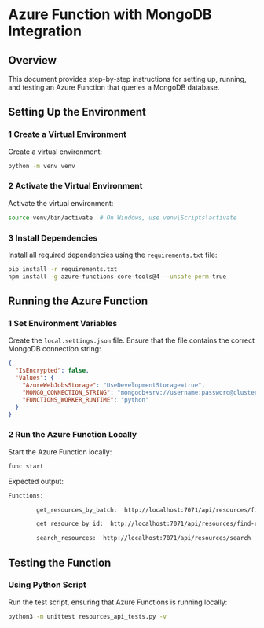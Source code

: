 # Azure Function with MongoDB Integration

## Overview

This document provides step-by-step instructions for setting up, running, and testing an Azure Function that queries a MongoDB database.

## Setting Up the Environment

### 1️ **Create a Virtual Environment**

Create a virtual environment:

```bash
python -m venv venv
```

### 2️ **Activate the Virtual Environment**

Activate the virtual environment:

```bash
source venv/bin/activate  # On Windows, use venv\Scripts\activate
```

### 3️ **Install Dependencies**

Install all required dependencies using the `requirements.txt` file:

```bash
pip install -r requirements.txt
npm install -g azure-functions-core-tools@4 --unsafe-perm true
```

## Running the Azure Function

### 1️ **Set Environment Variables**

Create the `local.settings.json` file. Ensure that the file contains the correct MongoDB connection string:

```json
{
  "IsEncrypted": false,
  "Values": {
    "AzureWebJobsStorage": "UseDevelopmentStorage=true",
    "MONGO_CONNECTION_STRING": "mongodb+srv://username:password@cluster0.mongodb.net/myDatabase?retryWrites=true&w=majority",
    "FUNCTIONS_WORKER_RUNTIME": "python"
  }
}
```

### 2️ **Run the Azure Function Locally**

Start the Azure Function locally:

```bash
func start
```

Expected output:

```bash
Functions:

        get_resources_by_batch:  http://localhost:7071/api/resources/find-resources-in-batch

        get_resource_by_id:  http://localhost:7071/api/resources/find-resource-by-id

        search_resources:  http://localhost:7071/api/resources/search
```

## Testing the Function

### **Using Python Script**

Run the test script, ensuring that Azure Functions is running locally:

```bash
python3 -m unittest resources_api_tests.py -v
```
